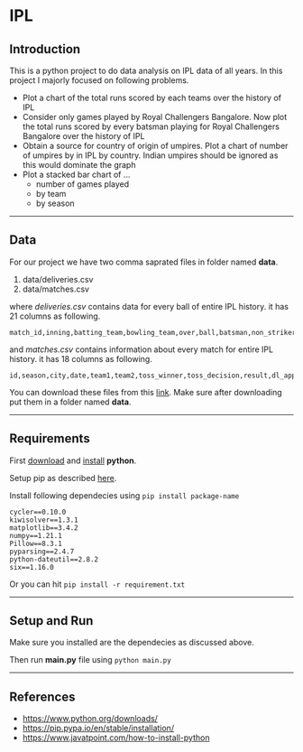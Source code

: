 # IPL

## Introduction
This is a python project to do data analysis on IPL data of all years. In this project I majorly focused on following problems.
* Plot a chart of the total runs scored by each teams over the history of IPL
* Consider only games played by Royal Challengers Bangalore. Now plot the total runs scored by every batsman playing for Royal Challengers Bangalore over the history of IPL
* Obtain a source for country of origin of umpires. Plot a chart of number of umpires by in IPL by country. Indian umpires should be ignored as this would dominate the graph
* Plot a stacked bar chart of ...
  * number of games played
  * by team
  * by season
  
***
## Data
For our project we have two comma saprated files in folder named __data__.
1. data/deliveries.csv
2. data/matches.csv

where *deliveries.csv* contains data for every ball of entire IPL history. it has 21 columns as following.
```
match_id,inning,batting_team,bowling_team,over,ball,batsman,non_striker,bowler,is_super_over,wide_runs,bye_runs,legbye_runs,noball_runs,penalty_runs,batsman_runs,extra_runs,total_runs,player_dismissed,dismissal_kind,fielder
```

and *matches.csv* contains information about every match for entire IPL history. it has 18 columns as following.
```
id,season,city,date,team1,team2,toss_winner,toss_decision,result,dl_applied,winner,win_by_runs,win_by_wickets,player_of_match,venue,umpire1,umpire2,umpire3
```

You can download these files from this [link](https://www.kaggle.com/manasgarg/ipl/version/5). Make sure after downloading put them in a folder named __data__.
***
## Requirements

First [download](https://www.python.org/downloads/) and [install](https://www.javatpoint.com/how-to-install-python) __python__.

Setup pip as described [here](https://pip.pypa.io/en/stable/installation/).

Install following dependecies using ```pip install package-name```
```
cycler==0.10.0
kiwisolver==1.3.1
matplotlib==3.4.2
numpy==1.21.1
Pillow==8.3.1
pyparsing==2.4.7
python-dateutil==2.8.2
six==1.16.0
```

Or you can hit ```pip install -r requirement.txt```

***
## Setup and Run
Make sure you installed are the dependecies as discussed above.

Then run __main.py__ file using ``` python main.py ```

***
## References

* https://www.python.org/downloads/
* https://pip.pypa.io/en/stable/installation/
* https://www.javatpoint.com/how-to-install-python

